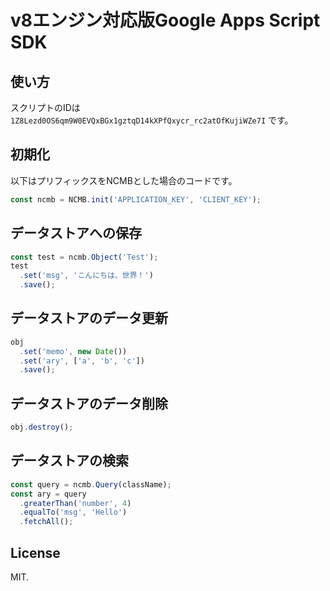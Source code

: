 # v8エンジン対応版Google Apps Script SDK

## 使い方

スクリプトのIDは `1Z8Lezd0OS6qm9W0EVQxBGx1gztqD14kXPfQxycr_rc2atOfKujiWZe7I` です。

## 初期化

以下はプリフィックスをNCMBとした場合のコードです。

```javascript
const ncmb = NCMB.init('APPLICATION_KEY', 'CLIENT_KEY');
```

## データストアへの保存

```javascript
const test = ncmb.Object('Test');
test
  .set('msg', 'こんにちは、世界！')
  .save();
```

## データストアのデータ更新

```javascript
obj
  .set('memo', new Date())
  .set('ary', ['a', 'b', 'c'])
  .save();
```

## データストアのデータ削除

```javascript
obj.destroy();
```

## データストアの検索

```javascript
const query = ncmb.Query(className);
const ary = query
  .greaterThan('number', 4)
  .equalTo('msg', 'Hello')
  .fetchAll();
```

## License

MIT.
